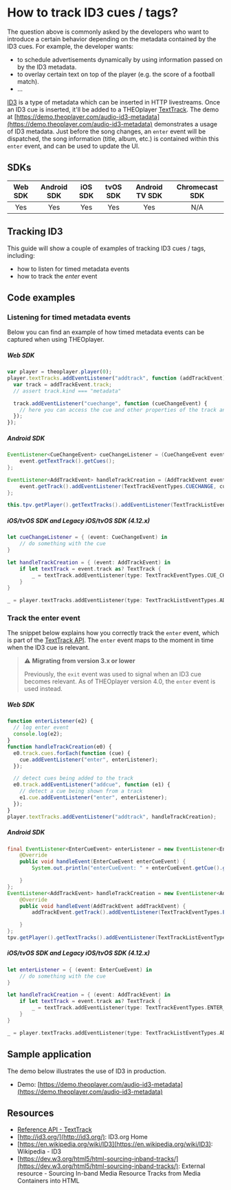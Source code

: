 # How to track ID3 cues / tags?

The question above is commonly asked by the developers who want to introduce a certain behavior depending on the metadata contained by the ID3 cues. For example, the developer wants:

- to schedule advertisements dynamically by using information passed on by the ID3 metadata.
- to overlay certain text on top of the player (e.g. the score of a football match).
- ...

[ID3](https://en.wikipedia.org/wiki/ID3) is a type of metadata which can be inserted in HTTP livestreams. Once an ID3 cue is inserted, it'll be added to a THEOplayer [TextTrack](pathname:///theoplayer/v8/api-reference/web/interfaces/TextTrack.html).
The demo at [https://demo.theoplayer.com/audio-id3-metadata](https://demo.theoplayer.com/audio-id3-metadata) demonstrates a usage of ID3 metadata. Just before the song changes, an `enter` event will be dispatched, the song information (title, album, etc.) is contained within this `enter` event, and can be used to update the UI.

## SDKs

| Web SDK | Android SDK | iOS SDK | tvOS SDK | Android TV SDK | Chromecast SDK |
| :-----: | :---------: | :-----: | :------: | :------------: | :------------: |
|   Yes   |     Yes     |   Yes   |   Yes    |      Yes       |      N/A       |

## Tracking ID3

This guide will show a couple of examples of tracking ID3 cues / tags, including:

- how to listen for timed metadata events
- how to track the _enter_ event

## Code examples

### Listening for timed metadata events

Below you can find an example of how timed metadata events can be captured when using THEOplayer.

##### Web SDK

```js
var player = theoplayer.player(0);
player.textTracks.addEventListener("addtrack", function (addTrackEvent) {
  var track = addTrackEvent.track;
  // assert track.kind === "metadata"

  track.addEventListener("cuechange", function (cueChangeEvent) {
    // here you can access the cue and other properties of the track and display the metadata to the outside
  });
});
```

##### Android SDK

```java
EventListener<CueChangeEvent> cueChangeListener = (CueChangeEvent event) -> {
    event.getTextTrack().getCues();
};

EventListener<AddTrackEvent> handleTrackCreation = (AddTrackEvent event) -> {
    event.getTrack().addEventListener(TextTrackEventTypes.CUECHANGE, cueChangeListener);
};

this.tpv.getPlayer().getTextTracks().addEventListener(TextTrackListEventTypes.ADDTRACK, handleTrackCreation);
```

##### iOS/tvOS SDK and Legacy iOS/tvOS SDK (4.12.x)

```swift
let cueChangeListener = { (event: CueChangeEvent) in
    // do something with the cue
}

let handleTrackCreation = { (event: AddTrackEvent) in
    if let textTrack = event.track as? TextTrack {
        _ = textTrack.addEventListener(type: TextTrackEventTypes.CUE_CHANGE, listener: cueChangeListener)
    }
}

_ = player.textTracks.addEventListener(type: TextTrackListEventTypes.ADD_TRACK, listener: handleTrackCreation)
```

### Track the enter event

The snippet below explains how you correctly track the `enter` event, which is part of the [TextTrack API](pathname:///theoplayer/v8/api-reference/web/interfaces/TextTrack.html). The `enter` event maps to the moment in time when the ID3 cue is relevant.

> ⚠ **Migrating from version 3.x or lower**
>
> Previously, the `exit` event was used to signal when an ID3 cue becomes relevant.
> As of THEOplayer version 4.0, the `enter` event is used instead.

##### Web SDK

```js
function enterListener(e2) {
  // log enter event
  console.log(e2);
}
function handleTrackCreation(e0) {
  e0.track.cues.forEach(function (cue) {
    cue.addEventListener("enter", enterListener);
  });

  // detect cues being added to the track
  e0.track.addEventListener("addcue", function (e1) {
    // detect a cue being shown from a track
    e1.cue.addEventListener("enter", enterListener);
  });
}
player.textTracks.addEventListener("addtrack", handleTrackCreation);
```

##### Android SDK

```java
final EventListener<EnterCueEvent> enterListener = new EventListener<EnterCueEvent>() {
    @Override
    public void handleEvent(EnterCueEvent enterCueEvent) {
        System.out.println("enterCueEvent: " + enterCueEvent.getCue().getContent());

    }
};
EventListener<AddTrackEvent> handleTrackCreation = new EventListener<AddTrackEvent>() {
    @Override
    public void handleEvent(AddTrackEvent addTrackEvent) {
        addTrackEvent.getTrack().addEventListener(TextTrackEventTypes.ENTERCUE, enterListener);

    }
};
tpv.getPlayer().getTextTracks().addEventListener(TextTrackListEventTypes.ADDTRACK, handleTrackCreation);
```

##### iOS/tvOS SDK and Legacy iOS/tvOS SDK (4.12.x)

```swift
let enterListener = { (event: EnterCueEvent) in
    // do something with the cue
}

let handleTrackCreation = { (event: AddTrackEvent) in
    if let textTrack = event.track as? TextTrack {
        _ = textTrack.addEventListener(type: TextTrackEventTypes.ENTER_CUE, listener: enterListener)
    }
}

_ = player.textTracks.addEventListener(type: TextTrackListEventTypes.ADD_TRACK, listener: handleTrackCreation)
```

## Sample application

The demo below illustrates the use of ID3 in production.

- Demo: [https://demo.theoplayer.com/audio-id3-metadata](https://demo.theoplayer.com/audio-id3-metadata)

## Resources

- [Reference API - TextTrack](pathname:///theoplayer/v8/api-reference/web/interfaces/TextTrack.html)
- [http://id3.org/](http://id3.org/): ID3.org Home
- [https://en.wikipedia.org/wiki/ID3](https://en.wikipedia.org/wiki/ID3): Wikipedia - ID3
- [https://dev.w3.org/html5/html-sourcing-inband-tracks/](https://dev.w3.org/html5/html-sourcing-inband-tracks/): External resource - Sourcing In-band Media Resource Tracks from Media Containers into HTML
